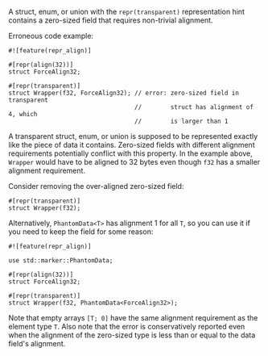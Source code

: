 A struct, enum, or union with the `repr(transparent)` representation hint
contains a zero-sized field that requires non-trivial alignment.

Erroneous code example:

```compile_fail,E0691
#![feature(repr_align)]

#[repr(align(32))]
struct ForceAlign32;

#[repr(transparent)]
struct Wrapper(f32, ForceAlign32); // error: zero-sized field in transparent
                                   //        struct has alignment of 4, which
                                   //        is larger than 1
```

A transparent struct, enum, or union is supposed to be represented exactly like
the piece of data it contains. Zero-sized fields with different alignment
requirements potentially conflict with this property. In the example above,
`Wrapper` would have to be aligned to 32 bytes even though `f32` has a smaller
alignment requirement.

Consider removing the over-aligned zero-sized field:

```
#[repr(transparent)]
struct Wrapper(f32);
```

Alternatively, `PhantomData<T>` has alignment 1 for all `T`, so you can use it
if you need to keep the field for some reason:

```
#![feature(repr_align)]

use std::marker::PhantomData;

#[repr(align(32))]
struct ForceAlign32;

#[repr(transparent)]
struct Wrapper(f32, PhantomData<ForceAlign32>);
```

Note that empty arrays `[T; 0]` have the same alignment requirement as the
element type `T`. Also note that the error is conservatively reported even when
the alignment of the zero-sized type is less than or equal to the data field's
alignment.
